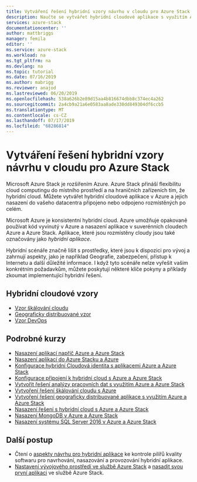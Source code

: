 ```yaml
---
title: Vytváření řešení hybridní vzory návrhu v cloudu pro Azure Stack | Dokumentace Microsoftu
description: Naučte se vytvářet hybridní cloudové aplikace s využitím Azure a Azure Stack
services: azure-stack
documentationcenter: ''
author: mattbriggs
manager: femila
editor: ''
ms.service: azure-stack
ms.workload: na
ms.tgt_pltfrm: na
ms.devlang: na
ms.topic: tutorial
ms.date: 07/16/2019
ms.author: mabrigg
ms.reviewer: anajod
ms.lastreviewed: 06/20/2019
ms.openlocfilehash: 538a626b2e89d15aa4b816674dbb8c374ec4a262
ms.sourcegitcommit: 2a4cb9a21a6e0583aa8ade330dd849304df6ccb5
ms.translationtype: MT
ms.contentlocale: cs-CZ
ms.lasthandoff: 07/17/2019
ms.locfileid: "68286814"
---
```

#  <a name="build-solutions-hybrid-cloud-design-patterns-for-azure-stack"></a>Vytváření řešení hybridní vzory návrhu v cloudu pro Azure Stack

Microsoft Azure Stack je rozšířením Azure. Azure Stack přináší flexibilitu cloud computingu do místního prostředí a na hraničních zařízeních tím, že hybridní cloud. Můžete vytvářet hybridní cloudové aplikace v Azure a jejich nasazení do vašeho datacentra připojeno nebo odpojeno rozmístěných po celém.

Microsoft Azure je konsistentní hybridní cloud. Azure umožňuje opakovaně používat kód vyvinutý v Azure a nasazení aplikace v suverénních cloudech Azure a Azure Stack. Aplikace, které jsou rozmístěny cloudy jsou také označovány jako *hybridní aplikace*.

Hybridní scénáře značně lišit s prostředky, které jsou k dispozici pro vývoj a zahrnují aspekty, jako je například Geografie, zabezpečení, přístup k Internetu a další důležité informace. I když tyto scénáře nelze vyřešit vašim konkrétním požadavkům, můžete poskytují některé klíče pokyny a příklady zkoumat implementující hybridní řešení.

## <a name="hybrid-cloud-patterns"></a>Hybridní cloudové vzory

- [Vzor škálování cloudu](azure-stack-edge-pattern-cross-cloud-scaling.md)
- [Geograficky distribuované vzor](azure-stack-edge-pattern-geo-distribution.md)
- [Vzor DevOps](azure-stack-edge-pattern-hybrid-ci-cd.md)

## <a name="step-by-step-tutorials"></a>Podrobné kurzy

- [Nasazení aplikací napříč Azure a Azure Stack](azure-stack-solution-pipeline.md)
- [Nasazení aplikací do Azure Stacku a Azure](azure-stack-solution-hybrid-identity.md)
- [Konfigurace hybridní Cloudová identita s aplikacemi Azure a Azure Stack](azure-stack-solution-hybrid-connectivity.md)
- [Konfigurace připojení k hybridní cloud s Azure a Azure Stack](azure-stack-solution-staged-data-analytics.md)
- [Vytvořit řešení analýzy pracovních dat s využitím Azure a Azure Stack](azure-stack-solution-staged-data.md)
- [Vytvoření řešení škálování cloudu s Azure](azure-stack-solution-cloud-burst.md)
- [Vytvoření řešení geograficky distribuované aplikace s využitím Azure a Azure Stack](azure-stack-solution-geo-distributed.md)
- [Nasazení řešení s hybridní cloud s Azure a Azure Stack](azure-stack-solution-hybrid-cloud.md)
- [Nasazení MongoDB v Azure a Azure Stack](azure-stack-solution-mongodb-ha.md)
- [Nasazení systému SQL Server 2016 v Azure a Azure Stack](azure-stack-solution-sql-ha.md)


## <a name="next-steps"></a>Další postup

- Čtení o [aspekty návrhu pro hybridní aplikace](azure-stack-edge-pattern-overview.md) ke kontrole pilířů kvality softwaru pro navrhování, nasazování a provozování hybridní aplikace.
- [Nastavení vývojového prostředí ve službě Azure Stack](azure-stack-dev-start.md) a [nasadit svou první aplikaci](azure-stack-dev-start-deploy-app.md) ve službě Azure Stack.
